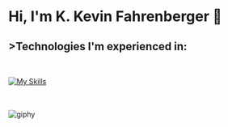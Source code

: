 # Hi, I'm K. Kevin Fahrenberger 👋

<h2>>Technologies I'm experienced in:</h2><br>

[![My Skills](https://skillicons.dev/icons?i=css,sass,html,js,linux,mongodb,react,ts)](https://skillicons.dev)<br><br><br>

![giphy](https://github.com/user-attachments/assets/27d343dc-ea25-4f00-ac24-1e205ef209ba)
